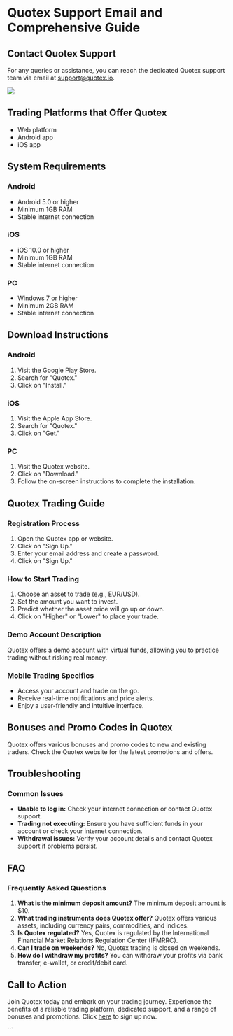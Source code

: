 # Quotex Support Email and Comprehensive Guide

## Contact Quotex Support

For any queries or assistance, you can reach the dedicated Quotex
support team via email at
[support@quotex.io](\%22mailto:support@quotex.io\%22).

[![](https://static.quotex.io/files/4_en/300_250.jpg)](https://traff.sbs/brokerqxlid)

## Trading Platforms that Offer Quotex

-   Web platform
-   Android app
-   iOS app

## System Requirements

### Android

-   Android 5.0 or higher
-   Minimum 1GB RAM
-   Stable internet connection

### iOS

-   iOS 10.0 or higher
-   Minimum 1GB RAM
-   Stable internet connection

### PC

-   Windows 7 or higher
-   Minimum 2GB RAM
-   Stable internet connection

## Download Instructions

### Android

1.  Visit the Google Play Store.
2.  Search for "Quotex."
3.  Click on "Install."

### iOS

1.  Visit the Apple App Store.
2.  Search for "Quotex."
3.  Click on "Get."

### PC

1.  Visit the Quotex website.
2.  Click on "Download."
3.  Follow the on-screen instructions to complete the installation.

## Quotex Trading Guide

### Registration Process

1.  Open the Quotex app or website.
2.  Click on "Sign Up."
3.  Enter your email address and create a password.
4.  Click on "Sign Up."

### How to Start Trading

1.  Choose an asset to trade (e.g., EUR/USD).
2.  Set the amount you want to invest.
3.  Predict whether the asset price will go up or down.
4.  Click on "Higher" or "Lower" to place your trade.

### Demo Account Description

Quotex offers a demo account with virtual funds, allowing you to
practice trading without risking real money.

### Mobile Trading Specifics

-   Access your account and trade on the go.
-   Receive real-time notifications and price alerts.
-   Enjoy a user-friendly and intuitive interface.

## Bonuses and Promo Codes in Quotex

Quotex offers various bonuses and promo codes to new and existing
traders. Check the Quotex website for the latest promotions and offers.

## Troubleshooting

### Common Issues

-   **Unable to log in:** Check your internet connection or contact
    Quotex support.
-   **Trading not executing:** Ensure you have sufficient funds in your
    account or check your internet connection.
-   **Withdrawal issues:** Verify your account details and contact
    Quotex support if problems persist.

## FAQ

### Frequently Asked Questions

1.  **What is the minimum deposit amount?** The minimum deposit amount
    is \$10.
2.  **What trading instruments does Quotex offer?** Quotex offers
    various assets, including currency pairs, commodities, and indices.
3.  **Is Quotex regulated?** Yes, Quotex is regulated by the
    International Financial Market Relations Regulation Center (IFMRRC).
4.  **Can I trade on weekends?** No, Quotex trading is closed on
    weekends.
5.  **How do I withdraw my profits?** You can withdraw your profits via
    bank transfer, e-wallet, or credit/debit card.

## Call to Action

Join Quotex today and embark on your trading journey. Experience the
benefits of a reliable trading platform, dedicated support, and a range
of bonuses and promotions. Click
[here](\%22https://traff.sbs/brokerqxlid\%22) to sign up now.

\`\`\`

